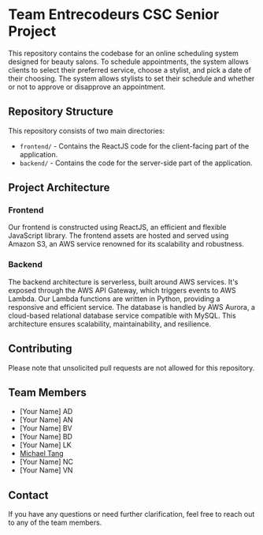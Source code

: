# Team Entrecodeurs CSC Senior Project

This repository contains the codebase for an online scheduling system designed for beauty salons. To schedule appointments, the system allows clients to select their preferred service, choose a stylist, and pick a date of their choosing. The system allows stylists to set their schedule and whether or not to approve or disapprove an appointment.

## Repository Structure

This repository consists of two main directories:

- `frontend/` - Contains the ReactJS code for the client-facing part of the application.
- `backend/` - Contains the code for the server-side part of the application.

## Project Architecture

### Frontend

Our frontend is constructed using ReactJS, an efficient and flexible JavaScript library. The frontend assets are hosted and served using Amazon S3, an AWS service renowned for its scalability and robustness.

### Backend

The backend architecture is serverless, built around AWS services. It's exposed through the AWS API Gateway, which triggers events to AWS Lambda. Our Lambda functions are written in Python, providing a responsive and efficient service. The database is handled by AWS Aurora, a cloud-based relational database service compatible with MySQL. This architecture ensures scalability, maintainability, and resilience.

## Contributing

Please note that unsolicited pull requests are not allowed for this repository. 

## Team Members

- [Your Name] AD
- [Your Name] AN
- [Your Name] BV
- [Your Name] BD
- [Your Name] LK
- [Michael Tang](mailto:mtang@csus.edu) 
- [Your Name] NC
- [Your Name] VN

## Contact

If you have any questions or need further clarification, feel free to reach out to any of the team members.
